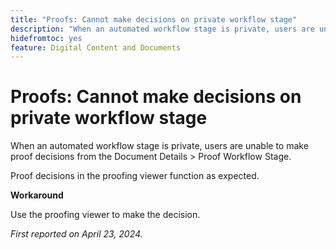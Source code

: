 ```yaml
---
title: "Proofs: Cannot make decisions on private workflow stage"
description: "When an automated workflow stage is private, users are unable to make proof decisions from the Document Details > Proof Workflow Stage. A workaround is available."
hidefromtoc: yes
feature: Digital Content and Documents
---
```


# Proofs: Cannot make decisions on private workflow stage

When an automated workflow stage is private, users are unable to make proof decisions from the Document Details > Proof Workflow Stage.

Proof decisions in the proofing viewer function as expected.

**Workaround**

Use the proofing viewer to make the decision.

_First reported on April 23, 2024._


